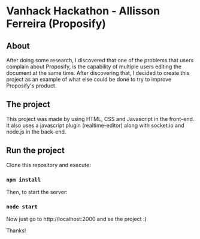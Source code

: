# Vanhack Hackathon - Allisson Ferreira (Proposify)

## About
After doing some research, I discovered that one of the problems that users complain about Proposify, is the capability of multiple users editing the document at the same time. After discovering that, I decided to create this project as an example of what else could be done to try to improve Proposify's product. 

## The project
This project was made by using HTML, CSS and Javascript in the front-end. It also uses a javascript plugin (realtime-editor) along with socket.io and node.js in the back-end.

## Run the project

Clone this repository and execute:
### `npm install`

Then, to start the server:
### `node start`

Now just go to http://localhost:2000 and se the project :)

Thanks!